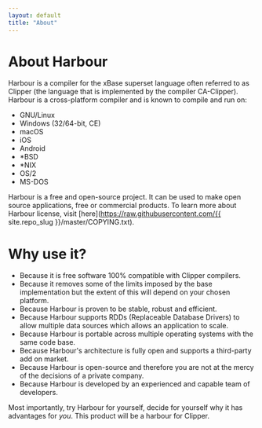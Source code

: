 ```yaml
---
layout: default
title: "About"
---
```

# About Harbour

Harbour is a compiler for the xBase superset language often referred to as
Clipper (the language that is implemented by the compiler CA-Clipper).
Harbour is a cross-platform compiler and is known to compile and run on:

* GNU/Linux
* Windows (32/64-bit, CE)
* macOS
* iOS
* Android
* *BSD
* *NIX
* OS/2
* MS-DOS

Harbour is a free and open-source project. It can be used to make open
source applications, free or commercial products. To learn more about
Harbour license,
visit [here](https://raw.githubusercontent.com/{{ site.repo_slug }}/master/COPYING.txt).

# Why use it?

* Because it is free software 100% compatible with Clipper compilers.
* Because it removes some of the limits imposed by the base implementation
  but the extent of this will depend on your chosen platform.
* Because Harbour is proven to be stable, robust and efficient.
* Because Harbour supports RDDs (Replaceable Database Drivers) to allow
  multiple data sources which allows an application to scale.
* Because Harbour is portable across multiple operating systems with the same
  code base.
* Because Harbour's architecture is fully open and supports a third-party add
  on market.
* Because Harbour is open-source and therefore you are not at the mercy of
  the decisions of a private company.
* Because Harbour is developed by an experienced and capable team of
  developers.

Most importantly, try Harbour for yourself, decide for yourself why it has
advantages for _you_. This product will be a harbour for Clipper.
